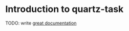 # Introduction to quartz-task

TODO: write [great documentation](http://jacobian.org/writing/what-to-write/)
